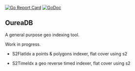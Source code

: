 [![Go Report Card](https://goreportcard.com/badge/github.com/akhenakh/oureadb)](https://goreportcard.com/report/github.com/akhenakh/oureadb)  [![GoDoc](https://godoc.org/github.com/akhenakh/oureadb/index?status.svg)](https://godoc.org/github.com/akhenakh/oureadb/index)

## OureaDB

A general purpose geo indexing tool.


Work in progress.

- S2FlatIdx a points & polygons indexer, flat cover using s2

- S2TimeIdx a geo reverse timed indexer, flat cover using s2